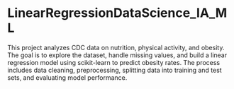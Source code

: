 # LinearRegressionDataScience_IA_ML
This project analyzes CDC data on nutrition, physical activity, and obesity. The goal is to explore the dataset, handle missing values, and build a linear regression model using scikit-learn to predict obesity rates. The process includes data cleaning, preprocessing, splitting data into training and test sets, and evaluating model performance.
